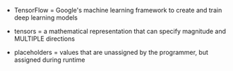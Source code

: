 - TensorFlow = Google's machine learning framework to create and train deep learning models

- tensors = a mathematical representation that can specify magnitude and MULTIPLE directions

- placeholders = values that are unassigned by the programmer, but assigned during runtime
